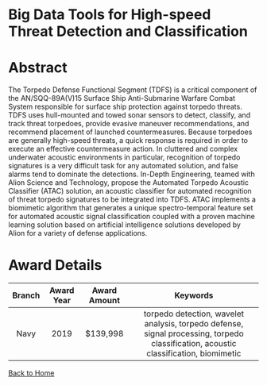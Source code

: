 
Big Data Tools for High-speed Threat Detection and Classification
=================================================================

# Abstract


The Torpedo Defense Functional Segment (TDFS) is a critical component of the AN/SQQ-89A(V)15 Surface Ship Anti-Submarine Warfare Combat System responsible for surface ship protection against torpedo threats. TDFS uses hull-mounted and towed sonar sensors to detect, classify, and track threat torpedoes, provide evasive maneuver recommendations, and recommend placement of launched countermeasures. Because torpedoes are generally high-speed threats, a quick response is required in order to execute an effective countermeasure action. In cluttered and complex underwater acoustic environments in particular, recognition of torpedo signatures is a very difficult task for any automated solution, and false alarms tend to dominate the detections. In-Depth Engineering, teamed with Alion Science and Technology, propose the Automated Torpedo Acoustic Classifier (ATAC) solution, an acoustic classifier for automated recognition of threat torpedo signatures to be integrated into TDFS. ATAC implements a biomimetic algorithm that generates a unique spectro-temporal feature set for automated acoustic signal classification coupled with a proven machine learning solution based on artificial intelligence solutions developed by Alion for a variety of defense applications.  

# Award Details

|Branch|Award Year|Award Amount|Keywords|
| :---: | :---: | :---: | :---: |
|Navy|2019|$139,998|torpedo detection, wavelet analysis, torpedo defense, signal processing, torpedo classification, acoustic classification, biomimetic|
  
  


[Back to Home](https://github.com/chrischow/dod_sbir_awards/JH/#2036)